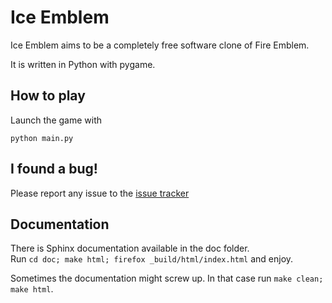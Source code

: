 Ice Emblem
==========

Ice Emblem aims to be a completely free software clone of Fire Emblem.

It is written in Python with pygame.

How to play
-----------

Launch the game with

```python main.py```

I found a bug!
--------------

Please report any issue to the [issue tracker](https://gitlab.com/Elinvention/ice-emblem/issues)

Documentation
-------------

There is Sphinx documentation available in the doc folder.  
Run `cd doc; make html; firefox _build/html/index.html` and enjoy.

Sometimes the documentation might screw up. In that case run `make clean; make html`.
